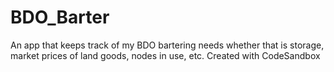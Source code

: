 # BDO_Barter
An app that keeps track of my BDO bartering needs whether that is storage, market prices of land goods, nodes in use, etc.
Created with CodeSandbox
